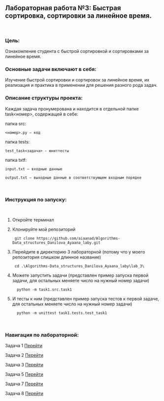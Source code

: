 <h2>Лабораторная работа №3: Быстрая сортировка, сортировки за линейное время.</h2>
&nbsp;
<h3>Цель:</h3> Ознакомление студента с быстрой сортировкой и сортировками за линейное время.

<h3>Основные задачи включают в себя:</h3>

 Изучение быстрой сортировки и сортировок за линейное время, их реализация и практика в применении для решения разного рода задач.


<h3>Описание структуры проекта:</h3>
 Каждая задача пронумерована и находится в отдельной папке task<номер>, содержащей в себе:

папка src:

    <номер>.py — код
 

папка tests:

    test_task<задача> - юниттесты

папка txtf:
  
    input.txt — входные данные
 
    output.txt — выходные данные в соответствующем входным порядке


&nbsp;
<h3>Инструкция по запуску:</h3>
&nbsp;

1) Откройте терминал

2) Клонируйте мой репозиторий
       
        git clone https://github.com/aiaanad/Algorithms-Data_structures_Danilova_Ayaana_laby.git

3) Перейдите в директорию 3 лабораторной (потому что у моего репозитория слишком длинное название)

        cd .\Algorithms-Data_structures_Danilova_Ayaana_laby\lab_3\

4) Можете запустить задачи (представлен пример запуска первой задачи, для остальных меняете число на нужный номер задачи)

         python -m task1.src.task1

5) И тесты к ним (представлен пример запуска тестов к первой задаче, для остальных меняете число на нужный номер задачи)

         python -m unittest task1.tests.test_task1



&nbsp;
<h3>Навигация по лабораторной:</h3>

Задача 1 [Перейти](https://github.com/aiaanad/Algorithms-Data_structures_Danilova_Ayaana_laby/blob/a182c273233689941d409e5fae71d7d8d891b2ff/lab_3/task1/src/task1.py)

Задача 2 [Перейти](https://github.com/aiaanad/Algorithms-Data_structures_Danilova_Ayaana_laby/tree/a182c273233689941d409e5fae71d7d8d891b2ff/lab_3/task2/src/task2.py)

Задача 3 [Перейти](https://github.com/aiaanad/Algorithms-Data_structures_Danilova_Ayaana_laby/tree/a182c273233689941d409e5fae71d7d8d891b2ff/lab_3/task3/src/task3.py)

Задача 5 [Перейти](https://github.com/aiaanad/Algorithms-Data_structures_Danilova_Ayaana_laby/tree/a182c273233689941d409e5fae71d7d8d891b2ff/lab_3/task5/src/task5.py)

Задача 7 [Перейти](https://github.com/aiaanad/Algorithms-Data_structures_Danilova_Ayaana_laby/tree/a182c273233689941d409e5fae71d7d8d891b2ff/lab_3/task7/src/task7.py)

Задача 8 [Перейти](https://github.com/aiaanad/Algorithms-Data_structures_Danilova_Ayaana_laby/tree/a182c273233689941d409e5fae71d7d8d891b2ff/lab_3/task8/src/task8.py)

